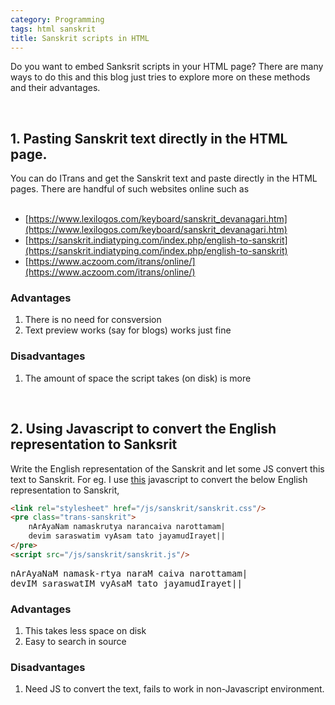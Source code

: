```yaml
---
category: Programming
tags: html sanskrit
title: Sanskrit scripts in HTML
---
```


Do you want to embed Sanksrit scripts in your HTML page? There are many ways to do this and this blog just tries to explore more on these methods and their advantages.

<br>

## 1. Pasting Sanskrit text directly in the HTML page.
You can do ITrans and get the Sanskrit text and paste directly in the HTML pages. There are handful of such websites online such as
<br><br>
* [https://www.lexilogos.com/keyboard/sanskrit_devanagari.htm](https://www.lexilogos.com/keyboard/sanskrit_devanagari.htm)
* [https://sanskrit.indiatyping.com/index.php/english-to-sanskrit](https://sanskrit.indiatyping.com/index.php/english-to-sanskrit)
* [https://www.aczoom.com/itrans/online/](https://www.aczoom.com/itrans/online/)

### Advantages
1. There is no need for consversion
2. Text preview works (say for blogs) works just fine

### Disadvantages
1. The amount of space the script takes (on disk) is more

<br>

## 2. Using Javascript to convert the English representation to Sanksrit
Write the English representation of the Sanskrit and let some JS convert this text to Sanskrit. For eg. I use [this](/js/sanskrit/sanskrit.js) javascript to convert the below English representation to Sanskrit, 

```html
<link rel="stylesheet" href="/js/sanskrit/sanskrit.css"/>
<pre class="trans-sanskrit">
    nArAyaNam namaskrutya narancaiva narottamam|
    devim saraswatim vyAsam tato jayamudIrayet||
</pre>
<script src="/js/sanskrit/sanskrit.js"/>
```

<link rel="stylesheet" href="/js/sanskrit/sanskrit.css"/>
<pre class="trans-sanskrit">
nArAyaNaM namask-rtya naraM caiva narottamam|
devIM saraswatIM vyAsaM tato jayamudIrayet||
</pre>


### Advantages
1. This takes less space on disk
2. Easy to search in source

### Disadvantages
1. Need JS to convert the text, fails to work in non-Javascript environment.


<script src="/js/sanskrit/sanskrit.js"/>